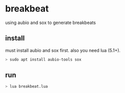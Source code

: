 # breakbeat

using aubio and sox to generate breakbeats


## install

must install aubio and sox first.
also you need lua (5.1+).

```bash
> sudo apt install aubio-tools sox
```

## run

```bash
> lua breakbeat.lua
```